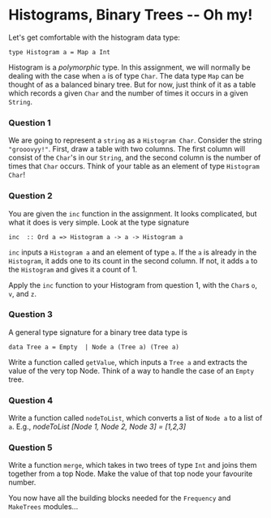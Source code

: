 # Histograms, Binary Trees -- Oh my!

Let's get comfortable with the histogram data type:

```
type Histogram a = Map a Int
```

Histogram is a _polymorphic_ type. In this assignment, we will normally be dealing with the case when `a` is of type `Char`. The data type `Map` can be thought of as a balanced binary tree. But for now, just think of it as a table which records a given `Char` and the number of times it occurs in a given `String`.



### Question 1
We are going to represent a `string` as a `Histogram Char`. Consider the string `"grooovyy!"`.
First, draw a table with two columns. The first column will consist of the `Char`'s in our `String`, and the second column is the number of times that `Char` occurs.
Think of your table as an element of type `Histogram Char`!
### Question 2
You are given the `inc` function in the assignment. It looks complicated, but what it does is very simple. Look at the type signature
```
inc  :: Ord a => Histogram a -> a -> Histogram a
```
`inc` inputs a `Histogram a` and an element of type `a`. If the `a` is already in the `Histogram`, it adds one to its count in the second column. If not, it adds `a` to the `Histogram` and gives it a count of 1.

Apply the `inc` function to your Histogram from question 1, with the `Char`s `o`, `v`, and `z`.



### Question 3
A general type signature for a binary tree data type is

```
data Tree a = Empty  | Node a (Tree a) (Tree a)
```
Write a function called `getValue`, which inputs a `Tree a` and extracts the value of the very top Node. Think of a way to handle the case of an `Empty` tree.


### Question 4
Write a function called `nodeToList`, which converts a list of `Node a` to a list of `a`.
E.g., _nodeToList [Node 1, Node 2, Node 3] = [1,2,3]_

### Question 5
Write a function `merge`, which takes in two trees of type `Int` and joins them together from a top Node. Make the value of that top node your favourite number.


You now have all the building blocks needed for the `Frequency` and `MakeTrees` modules...
